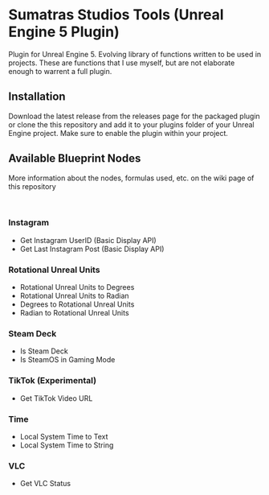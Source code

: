 # Sumatras Studios Tools (Unreal Engine 5 Plugin)
Plugin for Unreal Engine 5. Evolving library of functions written to be used in projects. These are functions that I use myself, but are not elaborate enough to warrent a full plugin. 


## Installation
Download the latest release from the releases page for the packaged plugin or clone the this repository and add it to your plugins folder of your Unreal Engine project. Make sure to enable the plugin within your project. 


## Available Blueprint Nodes

More information about the nodes, formulas used, etc. on the wiki page of this repository

</br>

### Instagram

- Get Instagram UserID (Basic Display API)
- Get Last Instagram Post (Basic Display API)

### Rotational Unreal Units

- Rotational Unreal Units to Degrees
- Rotational Unreal Units to Radian
- Degrees to Rotational Unreal Units
- Radian to Rotational Unreal Units

### Steam Deck

- Is Steam Deck
- Is SteamOS in Gaming Mode

### TikTok (Experimental)
- Get TikTok Video URL

### Time

- Local System Time to Text
- Local System Time to String

### VLC

- Get VLC Status


